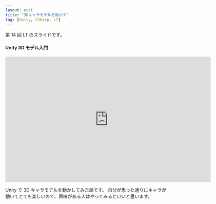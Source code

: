 ```yaml
---
layout: post
title: "3Dキャラモデルを動かす"
tag: [Unity, CSharp, LT]
---
```


第 14 回 LT のスライドです。

#### Unity 3D モデル入門

<iframe src="https://docs.google.com/presentation/d/e/2PACX-1vSY1h0iVW0HWprKjCZFkg9McgVykpWpZtK-LroUlwMQSAGNE_u3hr1wGRgiY49G3AKV51ej_mfDY3oK/embed?start=false&loop=false&delayms=3000" frameborder="0" width="640" height="390" allowfullscreen="true" mozallowfullscreen="true" webkitallowfullscreen="true"></iframe>

Unity で 3D キャラモデルを動かしてみた話です。
自分が思った通りにキャラが動いてとても楽しいので、興味がある人はやってみるといいと思います。
